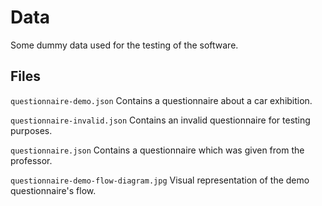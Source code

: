 
# Data

Some dummy data used for the testing of the software.


## Files

`questionnaire-demo.json` Contains a questionnaire about a car exhibition.

`questionnaire-invalid.json` Contains an invalid questionnaire for testing purposes.

`questionnaire.json` Contains a questionnaire which was given from the professor.

`questionnaire-demo-flow-diagram.jpg` Visual representation of the demo questionnaire's flow.
